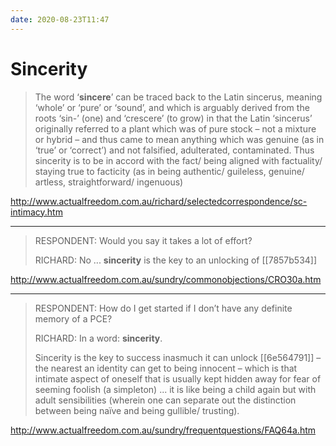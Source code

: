 ```yaml
---
date: 2020-08-23T11:47
---
```


# Sincerity

> The word ‘**sincere**’ can be traced back to the Latin sincerus, meaning ‘whole’ or ‘pure’ or ‘sound’, and which is arguably derived from the roots ‘sin-’ (one) and ‘crescere’ (to grow) in that the Latin ‘sincerus’ originally referred to a plant which was of pure stock – not a mixture or hybrid – and thus came to mean anything which was genuine (as in ‘true’ or ‘correct’) and not falsified, adulterated, contaminated. Thus sincerity is to be in accord with the fact/ being aligned with factuality/ staying true to facticity (as in being authentic/ guileless, genuine/ artless, straightforward/ ingenuous)

<http://www.actualfreedom.com.au/richard/selectedcorrespondence/sc-intimacy.htm>

---

> RESPONDENT: Would you say it takes a lot of effort?
>
> RICHARD: No ... **sincerity** is the key to an unlocking of [[7857b534]]

<http://www.actualfreedom.com.au/sundry/commonobjections/CRO30a.htm>

---

> RESPONDENT: How do I get started if I don’t have any definite memory of a PCE?
>
> RICHARD: In a word: **sincerity**.
>
> Sincerity is the key to success inasmuch it can unlock [[6e564791]] – the nearest an identity can get to being innocent – which is that intimate aspect of oneself that is usually kept hidden away for fear of seeming foolish (a simpleton) ... it is like being a child again but with adult sensibilities (wherein one can separate out the distinction between being naïve and being gullible/ trusting).

<http://www.actualfreedom.com.au/sundry/frequentquestions/FAQ64a.htm>



